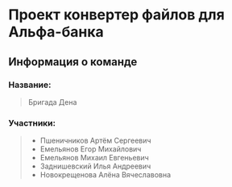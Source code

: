 # Проект конвертер файлов для Альфа-банка

## Информация о команде

### Название:

> Бригада Дена

### Участники:

> - Пшеничников Артём Сергеевич
> - Емельянов Егор Михайлович
> - Емельянов Михаил Евгеньевич
> - Заднишевский Илья Андреевич
> - Новокрещенова Алёна Вячеславовна